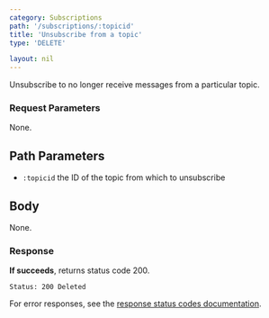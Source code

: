 ```yaml
---
category: Subscriptions
path: '/subscriptions/:topicid'
title: 'Unsubscribe from a topic'
type: 'DELETE'

layout: nil
---
```


Unsubscribe to no longer receive messages from a particular topic.

### Request Parameters
None.

## Path Parameters
* `:topicid` the ID of the topic from which to unsubscribe

## Body
None.

### Response

**If succeeds**, returns status code 200.

```Status: 200 Deleted```

For error responses, see the [response status codes documentation](#response-status-codes).

